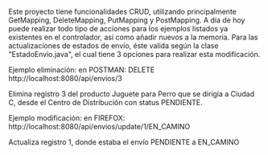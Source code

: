Este proyecto tiene funcionalidades CRUD, utilizando principalmente GetMapping, DeleteMapping, PutMapping y PostMapping.
A día de hoy puede realizar todo tipo de acciones para los ejemplos listados ya existentes en el controlador, así como añadir nuevos a la memoria.
Para las actualizaciones de estados de envío, éste valida según la clase "EstadoEnvio.java", el cual tiene 3 opciones para realizar esta modificación.

Ejemplo eliminación:
en POSTMAN:
DELETE http://localhost:8080/api/envios/3

Elimina registro 3 del producto Juguete para Perro que se dirigía a Ciudad C, desde el Centro de Distribución con status PENDIENTE.

Ejemplo modificación:
en FIREFOX:
http://localhost:8080/api/envios/update/1/EN_CAMINO

Actualiza registro 1, donde estaba el envío PENDIENTE a EN_CAMINO
